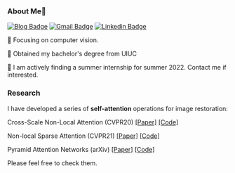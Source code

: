 ### About Me👋
[![Blog Badge](https://img.shields.io/badge/Web-HarukiYqM-orange)](https://yiqunm2.web.illinois.edu)
[![Gmail Badge](https://img.shields.io/badge/-meiyiqun2@gmail.com-RED?style=flat-square&labelColor=RED&logo=Gmail&logoColor=white&link=mailto:meiyiqun2@gmail.com)](mailto:meiyiqun2@gmail.com)
[![Linkedin Badge](https://img.shields.io/badge/-HarukiYqM-blue?style=flat-square&logo=Linkedin&logoColor=white&link=https://www.linkedin.com/in/yiqun-mei-969baa147/)](https://www.linkedin.com/in/yiqun-mei-969baa147)

:musical_note: Focusing on computer vision.


:speech_balloon: Obtained my bachelor's degree from UIUC


 :vibration_mode: I am actively finding a summer internship for summer 2022. Contact me if interested.

### Research 

I have developed a series of **self-attention** operations for image restoration:


Cross-Scale Non-Local Attention (CVPR20) [[Paper]](https://openaccess.thecvf.com/content_CVPR_2020/papers/Mei_Image_Super-Resolution_With_Cross-Scale_Non-Local_Attention_and_Exhaustive_Self-Exemplars_Mining_CVPR_2020_paper.pdf) [[Code]](https://github.com/SHI-Labs/Cross-Scale-Non-Local-Attention)
 

Non-local Sparse Attention (CVPR21) [[Paper]](https://openaccess.thecvf.com/content/CVPR2021/papers/Mei_Image_Super-Resolution_With_Non-Local_Sparse_Attention_CVPR_2021_paper.pdf) [[Code]](https://github.com/HarukiYqM/Non-Local-Sparse-Attention)


Pyramid Attention Networks (arXiv) [[Paper]](https://arxiv.org/abs/2004.13824) [[Code]](https://github.com/SHI-Labs/Pyramid-Attention-Networks)


Please feel free to check them.




